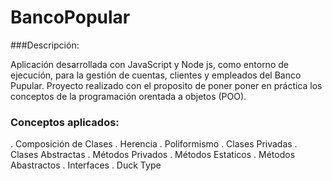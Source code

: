 # BancoPopular

###Descripción:

Aplicación desarrollada con JavaScript y Node js, como entorno de ejecución, para la gestión de cuentas, clientes y empleados del Banco Pupular. Proyecto realizado con el proposito de poner poner en práctica los conceptos de la programación orentada a objetos (POO).

### Conceptos aplicados:

. Composición de Clases
. Herencia
. Poliformismo
. Clases Privadas
. Clases Abstractas
. Métodos Privados
. Métodos Estaticos
. Métodos Abastractos
. Interfaces
. Duck Type
